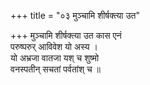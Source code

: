 +++
title = "०३ मुञ्चामि शीर्षक्त्या उत"

+++
मुञ्चामि शीर्षक्त्या उत कास एनं  
परुष्परुर् आविवेश यो अस्य ।  
यो अभ्रजा वातजा यश् च शुष्मो  
वनस्पतीन् सचतां पर्वतांश् च ॥